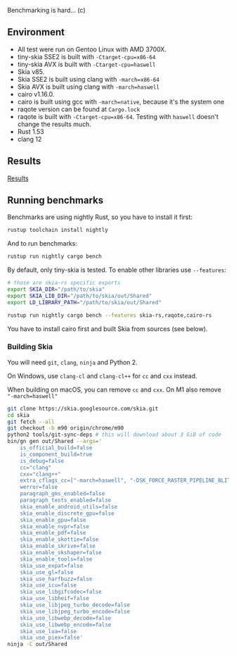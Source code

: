 Benchmarking is hard... (c)

## Environment

- All test were run on Gentoo Linux with AMD 3700X.
- tiny-skia SSE2 is built with `-Ctarget-cpu=x86-64`
- tiny-skia AVX is built with `-Ctarget-cpu=haswell`
- Skia v85.
- Skia SSE2 is built using clang with `-march=x86-64`
- Skia AVX is built using clang with `-march=haswell`
- cairo v1.16.0.
- cairo is built using gcc with `-march=native`, because it's the system one
- raqote version can be found at `Cargo.lock`
- raqote is built with `-Ctarget-cpu=x86-64`.
  Testing with `haswell` doesn't change the results much.
- Rust 1.53
- clang 12

## Results

[Results](https://razrfalcon.github.io/tiny-skia/x86_64.html)

## Running benchmarks

Benchmarks are using nightly Rust, so you have to install it first:

```sh
rustup toolchain install nightly
```

And to run benchmarks:

```sh
rustup run nightly cargo bench
```

By default, only tiny-skia is tested. To enable other libraries use `--features`:

```sh
# those are skia-rs specific exports
export SKIA_DIR="/path/to/skia"
export SKIA_LIB_DIR="/path/to/skia/out/Shared"
export LD_LIBRARY_PATH="/path/to/skia/out/Shared"

rustup run nightly cargo bench --features skia-rs,raqote,cairo-rs
```

You have to install cairo first and built Skia from sources (see below).

### Building Skia

You will need `git`, `clang`, `ninja` and Python 2.

On Windows, use `clang-cl` and `clang-cl++` for `cc` and `cxx` instead.

When building on macOS, you can remove `cc` and `cxx`. On M1 also remove `"-march=haswell"`

```sh
git clone https://skia.googlesource.com/skia.git
cd skia
git fetch --all
git checkout -b m90 origin/chrome/m90
python2 tools/git-sync-deps # this will download about 3 GiB of code
bin/gn gen out/Shared --args='
    is_official_build=false
    is_component_build=true
    is_debug=false
    cc="clang"
    cxx="clang++"
    extra_cflags_cc=["-march=haswell", "-DSK_FORCE_RASTER_PIPELINE_BLITTER"]
    werror=false
    paragraph_gms_enabled=false
    paragraph_tests_enabled=false
    skia_enable_android_utils=false
    skia_enable_discrete_gpu=false
    skia_enable_gpu=false
    skia_enable_nvpr=false
    skia_enable_pdf=false
    skia_enable_skottie=false
    skia_enable_skrive=false
    skia_enable_skshaper=false
    skia_enable_tools=false
    skia_use_expat=false
    skia_use_gl=false
    skia_use_harfbuzz=false
    skia_use_icu=false
    skia_use_libgifcodec=false
    skia_use_libheif=false
    skia_use_libjpeg_turbo_decode=false
    skia_use_libjpeg_turbo_encode=false
    skia_use_libwebp_decode=false
    skia_use_libwebp_encode=false
    skia_use_lua=false
    skia_use_piex=false'
ninja -C out/Shared
```
